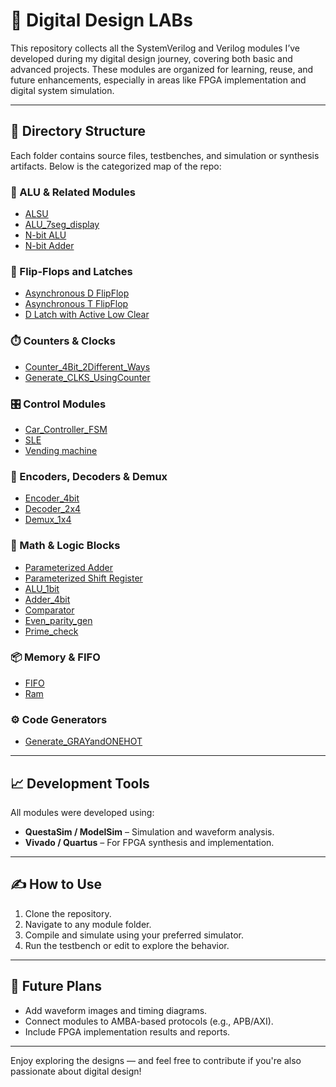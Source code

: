 # 🔧 Digital Design LABs

This repository collects all the SystemVerilog and Verilog modules I’ve developed during my digital design journey, covering both basic and advanced projects. These modules are organized for learning, reuse, and future enhancements, especially in areas like FPGA implementation and digital system simulation.

---

## 📂 Directory Structure

Each folder contains source files, testbenches, and simulation or synthesis artifacts. Below is the categorized map of the repo:

### 🧠 ALU & Related Modules
- [ALSU](./ALSU)
- [ALU_7seg_display](./ALU_7seg_display)
- [N-bit ALU](./N-bit%20ALU)
- [N-bit Adder](./N-bit%20Adder)

### 🔁 Flip-Flops and Latches
- [Asynchronous D FlipFlop](./Asynchronous%20D%20FlipFlop)
- [Asynchronous T FlipFlop](./Asynchronous%20T%20FlipFlop)
- [D Latch with Active Low Clear](./D%20Latch%20with%20active%20low%20Clear)

### ⏱️ Counters & Clocks
- [Counter_4Bit_2Different_Ways](./Counter_4Bit_2Different%20Ways)
- [Generate_CLKS_UsingCounter](./Generate_CLKS_UsingCounter)

### 🎛️ Control Modules
- [Car_Controller_FSM](./Car_Controller_FSM)
- [SLE](./SLE)
- [Vending machine](./Vending%20machine)

### 🧩 Encoders, Decoders & Demux
- [Encoder_4bit](./Encoder_4bit)
- [Decoder_2x4](./Decoder_2x4)
- [Demux_1x4](./Demux_1x4)

### 🧮 Math & Logic Blocks
- [Parameterized Adder](./Parameterized%20Adder)
- [Parameterized Shift Register](./Parameterized%20Shift%20register)
- [ALU_1bit](./ALU_1bit.v)
- [Adder_4bit](./Adder_4bit.v)
- [Comparator](./Comparator.v)
- [Even_parity_gen](./Even_parity_gen.v)
- [Prime_check](./Prime_check.v)

### 📦 Memory & FIFO
- [FIFO](./FIFO)
- [Ram](./Ram)

### ⚙️ Code Generators
- [Generate_GRAYandONEHOT](./Generate_GRAYandONEHOT)

---

## 📈 Development Tools

All modules were developed using:
- **QuestaSim / ModelSim** – Simulation and waveform analysis.
- **Vivado / Quartus** – For FPGA synthesis and implementation.

---

## ✍️ How to Use
1. Clone the repository.
2. Navigate to any module folder.
3. Compile and simulate using your preferred simulator.
4. Run the testbench or edit to explore the behavior.

---

## 🚀 Future Plans
- Add waveform images and timing diagrams.
- Connect modules to AMBA-based protocols (e.g., APB/AXI).
- Include FPGA implementation results and reports.

---

Enjoy exploring the designs — and feel free to contribute if you're also passionate about digital design!
